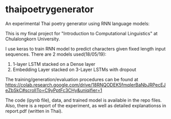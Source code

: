 # thaipoetrygenerator

An experimental Thai poetry generator using RNN language models:

This is my final project for "Introduction to Computational Linguistics" at Chulalongkorn University.

I use keras to train RNN model to predict characters given fixed length input sequences. 
There are 2 models used(18/05/19):
1. 1-layer LSTM stacked on a Dense layer
2. Embedding Layer stacked on 3-Layer LSTMs with dropout

The training/generation/evaluation procedures can be found at
https://colab.research.google.com/drive/18RNQODEK5fmqIerBaNbJRPecEJeZbSkC#scrollTo=C9yPptFc3CHy&uniqifier=1

The code (ipynb file), data, and trained model is available in the repo files.
Also, there is a report of the experiment, as well as detailed explanationss in report.pdf (written in Thai).
